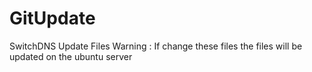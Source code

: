 # GitUpdate
SwitchDNS Update Files
Warning : If change these files the files will be updated on the ubuntu server
